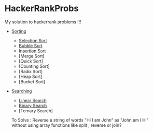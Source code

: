 # HackerRankProbs
My solution to hackerrank problems !!!


- [Sorting](https://github.com/AbhishekKumar4/HackerRankProbs/tree/master/sorting)
  - [Selection Sort](https://github.com/AbhishekKumar4/HackerRankProbs/blob/master/sorting/SelectionSort.java)
  - [Bubble Sort](https://github.com/AbhishekKumar4/HackerRankProbs/blob/master/sorting/BubbleSort.java)
  - [Insertion Sort](https://github.com/AbhishekKumar4/HackerRankProbs/blob/master/sorting/InsertionSort.java)
  - [Merge Sort]
  - [Quick Sort]
  - [Counting Sort]
  - [Radix Sort]
  - [Heap Sort]
  - [Bucket Sort]
  
- [Searching](https://github.com/AbhishekKumar4/HackerRankProbs/tree/master/searching)
  - [Linear Search](https://github.com/AbhishekKumar4/HackerRankProbs/blob/master/searching/linearsearch)
  - [Binary Search](https://github.com/AbhishekKumar4/HackerRankProbs/tree/master/searching/binarysearch)
  - [Ternary Search]
  
  
  
  To Solve : Reverse a string of words "Hi I am John" as "John am I Hi" without using array functions like split , reverse or join?  
